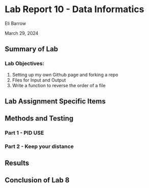 # Lab Report 10 - Data Informatics
Eli Barrow

March 29, 2024

## Summary of Lab ##




### Lab Objectives: ###
1. Setting up my own Github page and forking a repo
2. Files for Input and Output
3. Write a function to reverse the order of a file

## Lab Assignment Specific Items ##



## Methods and Testing ##



### Part 1 - PID USE ###


### Part 2 - Keep your distance ###



## Results ##


## Conclusion of Lab 8 ##

